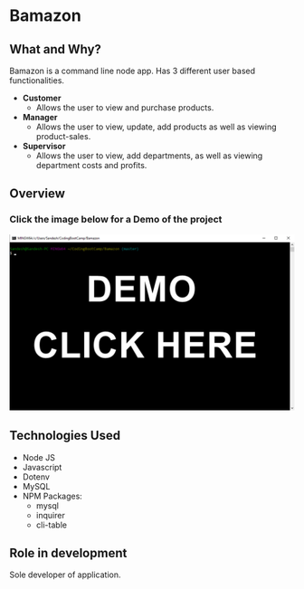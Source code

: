 # Bamazon

## What and Why?

Bamazon is a command line node app. Has 3 different user based functionalities.
* **Customer**
    - Allows the user to view and purchase products.
* **Manager**
    - Allows the user to view, update, add products as well as viewing product-sales.
* **Supervisor**
    - Allows the user to view, add departments, as well as viewing department costs and profits.

## Overview

### Click the image below for a Demo of the project

<a href="https://www.screencast.com/t/aS68HGCV00" target="_blank">
  <img alt="Bamazon Demo Video" src="images\Demo Image.png" width="" height="" />
</a>

## Technologies Used

* Node JS
* Javascript
* Dotenv
* MySQL
* NPM Packages:
    - mysql
    - inquirer
    - cli-table

## Role in development

Sole developer of application.